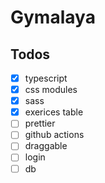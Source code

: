 # Gymalaya

## Todos

- [x] typescript
- [x] css modules
- [x] sass
- [x] exerices table
- [ ] prettier
- [ ] github actions
- [ ] draggable
- [ ] login
- [ ] db
